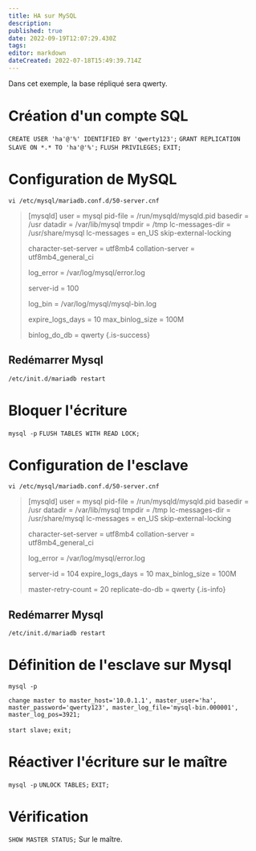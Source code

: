 ```yaml
---
title: HA sur MySQL
description: 
published: true
date: 2022-09-19T12:07:29.430Z
tags: 
editor: markdown
dateCreated: 2022-07-18T15:49:39.714Z
---
```


Dans cet exemple, la base répliqué sera qwerty.

# Création d'un compte SQL
`CREATE USER 'ha'@'%' IDENTIFIED BY 'qwerty123';`
`GRANT REPLICATION SLAVE ON *.* TO 'ha'@'%';`
`FLUSH PRIVILEGES;`
`EXIT;`

# Configuration de MySQL
`vi /etc/mysql/mariadb.conf.d/50-server.cnf`

> [mysqld]
> user                    = mysql
> pid-file                = /run/mysqld/mysqld.pid
> basedir                 = /usr
> datadir                 = /var/lib/mysql
> tmpdir                  = /tmp
> lc-messages-dir         = /usr/share/mysql
> lc-messages             = en_US
> skip-external-locking
> 
> character-set-server  = utf8mb4
> collation-server      = utf8mb4_general_ci
> 
> log_error		= /var/log/mysql/error.log
> 
> server-id		= 100
> 
> log_bin			= /var/log/mysql/mysql-bin.log
> 
> expire_logs_days	= 10
> max_binlog_size		= 100M
> 
> binlog_do_db		= qwerty
{.is-success}

## Redémarrer Mysql
`/etc/init.d/mariadb restart`

# Bloquer l'écriture
`mysql -p`
`FLUSH TABLES WITH READ LOCK;`



# Configuration de l'esclave
`vi /etc/mysql/mariadb.conf.d/50-server.cnf`

> [mysqld]
> user = mysql
> pid-file = /run/mysqld/mysqld.pid
> basedir = /usr
> datadir = /var/lib/mysql
> tmpdir = /tmp
> lc-messages-dir = /usr/share/mysql
> lc-messages = en_US
> skip-external-locking
> 
> character-set-server = utf8mb4
> collation-server = utf8mb4_general_ci
> 
> log_error = /var/log/mysql/error.log
> 
> server-id = 104
> expire_logs_days = 10
> max_binlog_size = 100M
> 
> master-retry-count = 20
> replicate-do-db = qwerty
{.is-info}

## Redémarrer Mysql
`/etc/init.d/mariadb restart`

# Définition de l'esclave sur Mysql
`mysql -p`

`change master to master_host='10.0.1.1', master_user='ha', master_password='qwerty123', master_log_file='mysql-bin.000001', master_log_pos=3921;`

`start slave;`
`exit;`

# Réactiver l'écriture sur le maître
`mysql -p`
`UNLOCK TABLES;`
`EXIT;`

# Vérification
`SHOW MASTER STATUS;`
Sur le maître.